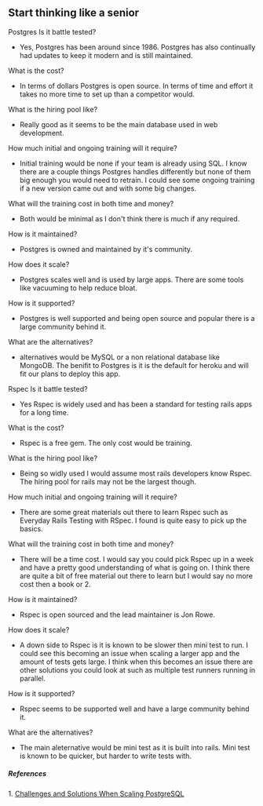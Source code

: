 ## Start thinking like a senior

Postgres
Is it battle tested?
- Yes, Postgres has been around since 1986. Postgres has also continually had updates to keep it modern and is still maintained.


What is the cost?
- In terms of dollars Postgres is open source. In terms of time and effort it takes no more time to set up than a competitor would.

What is the hiring pool like?
- Really good as it seems to be the main database used in web development.

How much initial and ongoing training will it require?
- Initial training would be none if your team is already using SQL. I know there are a couple things Postgres handles differently but none of them big enough you would need to retrain. I could see some ongoing training if a new version came out and with some big changes.

What will the training cost in both time and money?
- Both would be minimal as I don't think there is much if any required.

How is it maintained?
- Postgres is owned and maintained by it's community.

How does it scale?
- Postgres scales well and is used by large apps. There are some tools like vacuuming to help reduce bloat.

How is it supported?
- Postgres is well supported and being open source and popular there is a large community behind it.

What are the alternatives?
- alternatives would be MySQL or a non relational database like MongoDB. The benifit to Postgres is it is the default for heroku and will fit our plans to deploy this app.

Rspec
Is it battle tested?

- Yes Rspec is widely used and has been a standard for testing rails apps for a long time.

What is the cost?
- Rspec is a free gem. The only cost would be training.

What is the hiring pool like?
- Being so widly used I would assume most rails developers know Rspec. The hiring pool for rails may not be the largest though.

How much initial and ongoing training will it require?
- There are some great materials out there to learn Rspec such as Everyday Rails Testing with RSpec. I found is quite easy to pick up the basics.

What will the training cost in both time and money?
- There will be a time cost. I would say you could pick Rspec up in a week and have a pretty good understanding of what is going on. I think there are quite a bit of free material out there to learn but I would say no more cost then a book or 2.

How is it maintained?
- Rspec is open sourced and the lead maintainer is Jon Rowe.

How does it scale?
- A down side to Rspec is it is known to be slower then mini test to run. I could see this becoming an issue when scaling a larger app and the amount of tests gets large. I think when this becomes an issue there are other solutions you could look at such as multiple test runners running in parallel.

How is it supported?
- Rspec seems to be supported well and have a large community behind it.

What are the alternatives?
- The main aleternative would be mini test as it is built into rails. Mini test is known to be quicker, but harder to write tests with.

##### _References_

<a id="1">1. </a>[Challenges and Solutions When Scaling PostgreSQL](https://onesignal.com/blog/lessons-learned-from-5-years-of-scaling-postgresql/)
